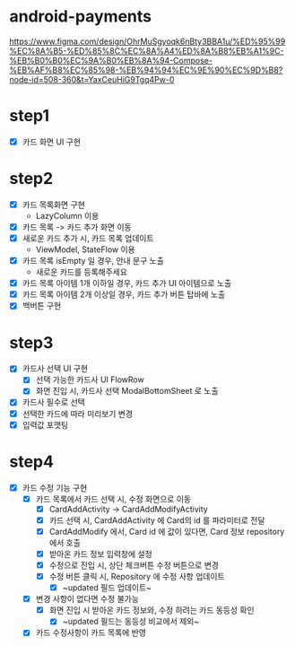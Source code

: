 # android-payments

https://www.figma.com/design/OhrMuSgyoqk6nBty3BBA1u/%ED%95%99%EC%8A%B5-%ED%85%8C%EC%8A%A4%ED%8A%B8%EB%A1%9C-%EB%B0%B0%EC%9A%B0%EB%8A%94-Compose-%EB%AF%B8%EC%85%98-%EB%94%94%EC%9E%90%EC%9D%B8?node-id=508-360&t=YaxCeuHiG9Tgq4Pw-0

# step1

- [x] 카드 화면 UI 구현

# step2

- [x] 카드 목록화면 구현
    - LazyColumn 이용
- [x] 카드 목록 -> 카드 추가 화면 이동
- [x] 새로운 카드 추가 시, 카드 목록 업데이트
    - ViewModel, StateFlow 이용
- [x] 카드 목록 isEmpty 일 경우, 안내 문구 노출
    - 새로운 카드를 등록해주세요
- [x] 카드 목록 아이템 1개 이하일 경우, 카드 추가 UI 아이템으로 노출
- [x] 카드 목록 아이템 2개 이상일 경우, 카드 추가 버튼 탑바에 노출
- [x] 백버튼 구현

# step3

- [x] 카드사 선택 UI 구현
    - [x] 선택 가능한 카드사 UI FlowRow
    - [x] 화면 진입 시, 카드사 선택 ModalBottomSheet 로 노출
- [x] 카드사 필수로 선택
- [x] 선택한 카드에 따라 미리보기 변경
- [x] 입력값 포맷팅

# step4

- [x] 카드 수정 기능 구현
    - [x] 카드 목록에서 카드 선택 시, 수정 화면으로 이동
        - [x] CardAddActivity -> CardAddModifyActivity
        - [x] 카드 선택 시, CardAddActivity 에 Card의 id 를 파라미터로 전달
        - [x] CardAddModify 에서, Card id 에 값이 있다면, Card 정보 repository 에서 호출
        - [x] 받아온 카드 정보 입력창에 설정
        - [x] 수정으로 진입 시, 상단 체크버튼 수정 버튼으로 변경
        - [x] 수정 버튼 클릭 시, Repository 에 수정 사항 업데이트
          - [x] ~updated 필드 업데이트~
    - [x] 변경 사항이 없다면 수정 불가능
        - [x] 화면 진입 시 받아온 카드 정보와, 수정 하려는 카드 동등성 확인
          - [x] ~updated 필드는 동등성 비교에서 제외~
    - [x] 카드 수정사항이 카드 목록에 반영